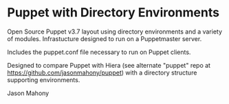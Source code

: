 Puppet with Directory Environments
==========
Open Source Puppet v3.7 layout using directory environments and a variety of modules. Infrastucture designed to run on a Puppetmaster server.

Includes the puppet.conf file necessary to run on Puppet clients.

Designed to compare Puppet with Hiera (see alternate "puppet" repo at https://github.com/jasonmahony/puppet) with a directory structure supporting environments.

Jason Mahony
